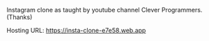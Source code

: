 Instagram clone as taught by youtube channel Clever Programmers. (Thanks)

Hosting URL: https://insta-clone-e7e58.web.app
